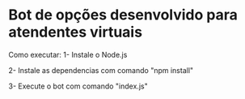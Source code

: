# Bot de opções desenvolvido para atendentes virtuais

Como executar:
1- Instale o Node.js

2- Instale as dependencias com comando "npm install"

3- Execute o bot com comando "index.js"
